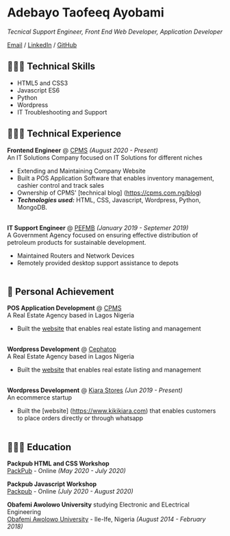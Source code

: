 # Adebayo Taofeeq Ayobami

_Tecnical Support Engineer, Front End Web Developer, Application Developer_ <br>

[Email](mailto:taofeeqadebayo2016@gmail.com) / [LinkedIn](https://www.linkedin.com/in/taofeeq-adebayo-2b68b0117/) / [GitHub](https://github.com/Teeque1917/)

## 👩🏼‍💻 Technical Skills
  - HTML5 and CSS3
  - Javascript ES6
  - Python
  - Wordpress
  - IT Troubleshooting and Support

## 👩🏼‍💻 Technical Experience

**Frontend Engineer** @ [CPMS](https://cpms.com.ng/) _(August 2020 - Present)_ <br>
An IT Solutions Company focused on IT Solutions for different niches
  - Extending and Maintaining Company Website
  - Built a POS Application Software that enables inventory management, cashier control and track sales
  - Ownership of CPMS' [technical blog] (https://cpms.com.ng/blog)
  - **_Technologies used:_** HTML, CSS, Javascript, Wordpress, Python, MongoDB.
<br><br>

**IT Support Engineer** @ [PEFMB](https://pefmb.gov.ng/) _(January 2019 - Septemer 2019)_ <br>
A Government Agency focused on ensuring effective distribution of petroleum products for sustainable development.
  - Maintained Routers and Network Devices
  - Remotely provided desktop support assistance to depots
    <br><br>

## 📌 Personal Achievement

**POS Application Development** @ [CPMS](https://www.cephatopltd.com.ng/)<br>
A Real Estate Agency based in Lagos Nigeria
  - Built the [website](https://www.cephatopltd.com.ng) that enables real estate listing and management
  <br><br>

**Wordpress Development** @ [Cephatop](https://www.cephatopltd.com.ng/)<br>
A Real Estate Agency based in Lagos Nigeria
  - Built the [website](https://www.cephatopltd.com.ng) that enables real estate listing and management
  <br><br>

**Wordpress Development** @ [Kiara Stores](https://kikikiara.com/) _(Jun 2019 - Present)_<br>
An ecommerce startup
  - Built the [website] (https://www.kikikiara.com) that enables customers to place orders directly or through whatsapp
  <br><br>
  
## 👩🏼‍🎓 Education

**Packpub HTML and CSS Workshop** <br>
[PackPub](https://www.packpub.com/) - Online _(May 2020 - July 2020)_ <br>

**Packpub Javascript Workshop** <br>
[Packpub](https://www.packpub.com/) - Online _(July 2020 - August 2020)_

**Obafemi Awolowo University** studying Electronic and ELectrical Engineering<br>
[Obafemi Awolowo University](https://oauife.edu.ng) - Ile-Ife, Nigeria _(August 2014 - February 2018)_
